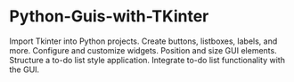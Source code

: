 # Python-Guis-with-TKinter
Import Tkinter into Python projects. Create buttons, listboxes, labels, and more. Configure and customize widgets. Position and size GUI elements. Structure a to-do list style application. Integrate to-do list functionality with the GUI.
